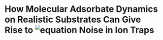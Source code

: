 # How Molecular Adsorbate Dynamics on Realistic Substrates Can Give Rise to ![equation]("https://latex.codecogs.com/gif.latex?1/\omega") Noise in Ion Traps
